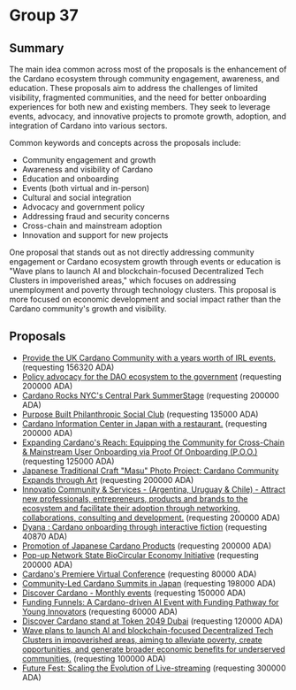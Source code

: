 
# Group 37

## Summary

The main idea common across most of the proposals is the enhancement of the Cardano ecosystem through community engagement, awareness, and education. These proposals aim to address the challenges of limited visibility, fragmented communities, and the need for better onboarding experiences for both new and existing members. They seek to leverage events, advocacy, and innovative projects to promote growth, adoption, and integration of Cardano into various sectors.

Common keywords and concepts across the proposals include:
- Community engagement and growth
- Awareness and visibility of Cardano
- Education and onboarding
- Events (both virtual and in-person)
- Cultural and social integration
- Advocacy and government policy
- Addressing fraud and security concerns
- Cross-chain and mainstream adoption
- Innovation and support for new projects

One proposal that stands out as not directly addressing community engagement or Cardano ecosystem growth through events or education is "Wave plans to launch AI and blockchain-focused Decentralized Tech Clusters in impoverished areas," which focuses on addressing unemployment and poverty through technology clusters. This proposal is more focused on economic development and social impact rather than the Cardano community's growth and visibility.

## Proposals
* [Provide the UK Cardano Community with a years worth of IRL events.](https://cardano.ideascale.com/c/idea/114450) (requesting 156320 ADA)
* [Policy advocacy for the DAO ecosystem to the government](https://cardano.ideascale.com/c/idea/114119) (requesting 200000 ADA)
* [Cardano Rocks NYC's Central Park SummerStage](https://cardano.ideascale.com/c/idea/113572) (requesting 200000 ADA)
* [Purpose Built Philanthropic Social Club](https://cardano.ideascale.com/c/idea/113540) (requesting 135000 ADA)
* [Cardano Information Center in Japan with a restaurant.](https://cardano.ideascale.com/c/idea/113490) (requesting 200000 ADA)
* [Expanding Cardano's Reach: Equipping the Community for Cross-Chain & Mainstream User Onboarding via Proof Of Onboarding (P.O.O.)](https://cardano.ideascale.com/c/idea/113472) (requesting 125000 ADA)
* [Japanese Traditional Craft "Masu" Photo Project: Cardano Community Expands through Art](https://cardano.ideascale.com/c/idea/113108) (requesting 200000 ADA)
* [Innovatio Community & Services - (Argentina, Uruguay & Chile) - Attract new professionals, entrepreneurs, products and brands to the ecosystem and facilitate their adoption through networking, collaborations, consulting and development.](https://cardano.ideascale.com/c/idea/113067) (requesting 200000 ADA)
* [Dyana : Cardano onboarding through interactive fiction](https://cardano.ideascale.com/c/idea/113064) (requesting 40870 ADA)
* [Promotion of Japanese Cardano Products](https://cardano.ideascale.com/c/idea/112753) (requesting 200000 ADA)
* [Pop-up Network State BioCircular Economy Initiative](https://cardano.ideascale.com/c/idea/112737) (requesting 200000 ADA)
* [Cardano's Premiere Virtual Conference](https://cardano.ideascale.com/c/idea/112609) (requesting 80000 ADA)
* [Community-Led Cardano Summits in Japan](https://cardano.ideascale.com/c/idea/112560) (requesting 198000 ADA)
* [Discover Cardano - Monthly events](https://cardano.ideascale.com/c/idea/111459) (requesting 150000 ADA)
* [Funding Funnels:  A Cardano-driven AI Event with Funding Pathway for Young Innovators](https://cardano.ideascale.com/c/idea/111410) (requesting 60000 ADA)
* [Discover Cardano stand at Token 2049 Dubai](https://cardano.ideascale.com/c/idea/111256) (requesting 120000 ADA)
* [Wave plans to launch AI and blockchain-focused Decentralized Tech Clusters in impoverished areas, aiming to alleviate poverty, create opportunities, and generate broader economic benefits for underserved communities.](https://cardano.ideascale.com/c/idea/113500) (requesting 100000 ADA)
* [Future Fest: Scaling the Evolution of Live-streaming](https://cardano.ideascale.com/c/idea/112034) (requesting 300000 ADA)
